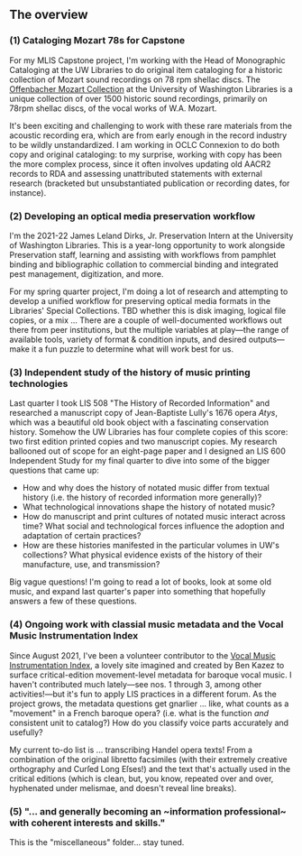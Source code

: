 ## The overview

### (1) Cataloging Mozart 78s for Capstone

For my MLIS Capstone project, I'm working with the Head of Monographic Cataloging at the UW Libraries to do original item cataloging for a historic collection of Mozart sound recordings on 78 rpm shellac discs. The [Offenbacher Mozart Collection](https://www.lib.washington.edu/music/specialcollections/mozart) at the University of Washington Libraries is a unique collection of over 1500 historic sound recordings, primarily on 78rpm shellac discs, of the vocal works of W.A. Mozart.

It's been exciting and challenging to work with these rare materials from the acoustic recording era, which are from early enough in the record industry to be wildly unstandardized. I am working in OCLC Connexion to do both copy and original cataloging: to my surprise, working with copy has been the more complex process, since it often involves updating old AACR2 records to RDA and assessing unattributed statements with external research (bracketed but unsubstantiated publication or recording dates, for instance).

### (2) Developing an optical media preservation workflow

I'm the 2021-22 James Leland Dirks, Jr. Preservation Intern at the University of Washington Libraries. This is a year-long opportunity to work alongside Preservation staff, learning and assisting with workflows from pamphlet binding and bibliographic collation to commercial binding and integrated pest management, digitization, and more.

For my spring quarter project, I'm doing a lot of research and attempting to develop a unified workflow for preserving optical media formats in the Libraries' Special Collections. TBD whether this is disk imaging, logical file copies, or a mix ... There are a couple of well-documented workflows out there from peer institutions, but the multiple variables at play—the range of available tools, variety of format & condition inputs, and desired outputs—make it a fun puzzle to determine what will work best for us.

### (3) Independent study of the history of music printing technologies

Last quarter I took LIS 508 "The History of Recorded Information" and researched a manuscript copy of Jean-Baptiste Lully's 1676 opera *Atys*, which was a beautiful old book object with a fascinating conservation history. Somehow the UW Libraries has four complete copies of this score: two first edition printed copies and two manuscript copies. My research ballooned out of scope for an eight-page paper and I designed an LIS 600 Independent Study for my final quarter to dive into some of the bigger questions that came up:
  * How and why does the history of notated music differ from textual history (i.e. the history of recorded information more generally)? 
  * What technological innovations shape the history of notated music?
  * How do manuscript and print cultures of notated music interact across time? What social and technological forces influence the adoption and adaptation of certain practices?
  * How are these histories manifested in the particular volumes in UW's collections? What physical evidence exists of the history of their manufacture, use, and transmission?

Big vague questions! I'm going to read a lot of books, look at some old music, and expand last quarter's paper into something that hopefully answers a few of these questions.

### (4) Ongoing work with classial music metadata and the Vocal Music Instrumentation Index

Since August 2021, I've been a volunteer contributor to the [Vocal Music Instrumentation Index](https://www.vmii.org/), a lovely site imagined and created by Ben Kazez to surface critical-edition movement-level metadata for baroque vocal music. I haven't contributed much lately—see nos. 1 through 3, among other activities!—but it's fun to apply LIS practices in a different forum. As the project grows, the metadata questions get gnarlier ... like, what counts as a "movement" in a French baroque opera? (i.e. what is the function *and* consistent unit to catalog?) How do you classify voice parts accurately and usefully?

My current to-do list is ... transcribing Handel opera texts! From a combination of the original libretto facsimiles (with their extremely creative orthography and Curſed Long Eſses!) and the text that's actually used in the critical editions (which is clean, but, you know, repeated over and over, hyphenated under melismae, and doesn't reveal line breaks).

### (5) "... and generally becoming an \~information professional\~ with coherent interests and skills."

This is the "miscellaneous" folder... stay tuned.
